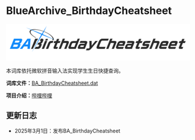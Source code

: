 # BlueArchive_BirthdayCheatsheet

![Image text](Background.png)

本词库依托微软拼音输入法实现学生生日快捷查询。

**词库文件：**[BA_BirthdayCheatsheet.dat](https://github.com/Dsinggg/BlueArchive_BirthdayCheatsheet/blob/main/BA_BirthdayCheatsheet.dat)

**项目介绍：**[哔哩哔哩](https://www.bilibili.com/opus/1039322565993037829)

## 更新日志
* 2025年3月1日：发布BA_BirthdayCheatsheet
